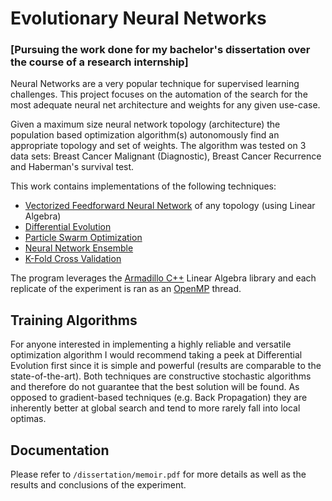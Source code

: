 # Evolutionary Neural Networks 
### [Pursuing the work done for my bachelor's dissertation over the course of a research internship]


Neural Networks are a very popular technique for supervised learning challenges. This project focuses on the automation of the search for the most adequate neural net architecture and weights for any given use-case. 

Given a maximum size neural network topology (architecture) the population based optimization algorithm(s) autonomously find an appropriate topology and set of weights. The algorithm was tested on 3 data sets: Breast Cancer Malignant (Diagnostic), Breast Cancer Recurrence and Haberman's survival test.

This work contains implementations of the following techniques:
 - [Vectorized Feedforward Neural Network](https://en.wikipedia.org/wiki/Feedforward_neural_network) of any topology (using Linear Algebra)
 - [Differential Evolution](https://en.wikipedia.org/wiki/Differential_evolution)
 - [Particle Swarm Optimization](https://en.wikipedia.org/wiki/Particle_swarm_optimization)
 - [Neural Network Ensemble](http://www.sciencedirect.com/science/article/pii/S000437020200190X)
 - [K-Fold Cross Validation](https://en.wikipedia.org/wiki/Cross-validation_(statistics)#k-fold_cross-validation)

The program leverages the [Armadillo C++](http://arma.sourceforge.net/) Linear Algebra library and each replicate of the experiment is ran as an [OpenMP](http://openmp.org/wp/) thread.


## Training Algorithms

For anyone interested in implementing a highly reliable and versatile optimization algorithm I would recommend taking a peek at Differential Evolution first since it is simple and powerful (results are comparable to the state-of-the-art). Both techniques are constructive stochastic algorithms and therefore do not guarantee that the best solution will be found. As opposed to gradient-based techniques (e.g. Back Propagation) they are inherently better at global search and tend to more rarely fall into local optimas. 


## Documentation

Please refer to `/dissertation/memoir.pdf` for more details as well as the results and conclusions of the experiment.